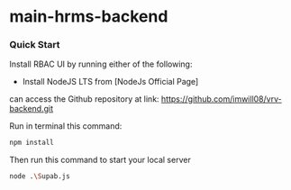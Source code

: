 # main-hrms-backend

### Quick Start

Install RBAC UI by running either of the following:

- Install NodeJS LTS from [NodeJs Official Page]

can access the Github repository at link: https://github.com/imwill08/vrv-backend.git 

Run in terminal this command:

```bash
npm install
```

Then run this command to start your local server

```bash
node .\Supab.js
